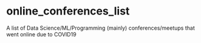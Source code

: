 # online_conferences_list
A list of Data Science/ML/Programming (mainly) conferences/meetups that went online due to COVID19
